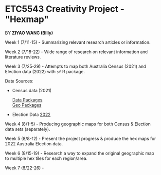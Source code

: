 # ETC5543 Creativity Project - "Hexmap"

BY **ZIYAO WANG (Billy)**

Week 1 (7/11-15) - Summarizing relevant research articles or information.

Week 2 (7/18-22) - Wide range of research on relevant information and literature reviews.

Week 3 (7/25-29) - Attempts to map both Australia Census (2021) and Election data (2022) with `sf` R package.

Data Sources:  
  
  * Census data (2021)
  
    [Data Packages](https://www.abs.gov.au/census/find-census-data/datapacks?release=2021&product=GCP&geography=SA1&header=S)            
    [Geo Packages](https://www.abs.gov.au/census/find-census-data/geopackages)

  * Election Data [2022](https://www.aec.gov.au/Electorates/gis/gis_datadownload.htm)

Week 4 (8/1-5) - Producing geographic maps for both Census & Election data sets (separately).

Week 5 (8/8-12) - Present the project progress & produce the hex maps for 2022 Australia Election data.

Week 6 (8/15-19) - Research a way to expand the original geographic map to multiple hex tiles for each region/area.    

Week 7 (8/22-26) - 